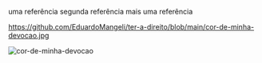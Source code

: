 uma referência
segunda referência
mais uma referência


https://github.com/EduardoMangeli/ter-a-direito/blob/main/cor-de-minha-devocao.jpg



![cor-de-minha-devocao](https://github.com/user-attachments/assets/38798ebd-225d-47fc-aab3-3a5e38ab5b5d)
